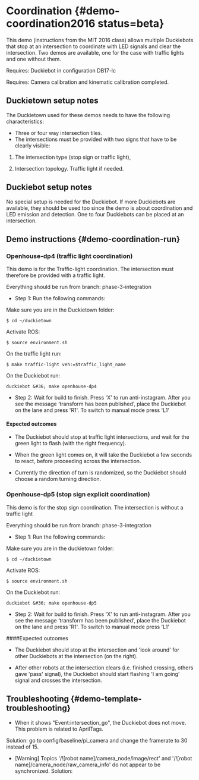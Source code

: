 # Coordination {#demo-coordination2016 status=beta}

This demo (instructions from the MIT 2016 class) allows multiple Duckiebots that stop at an intersection to coordinate with LED signals and clear the intersection. Two demos are available, one for the case with traffic lights and one without them.

<div class='requirements' markdown="1">

Requires: Duckiebot in configuration DB17-lc

Requires: Camera calibration and kinematic calibration completed.

</div>


## Duckietown setup notes

The Duckietown used for these demos needs to have the following characteristics:

* Three or four way intersection tiles.
* The intersections must be provided with two signs that have to be clearly visible:

1) The intersection type (stop sign or traffic light),

2) Intersection topology. Traffic light if needed.


## Duckiebot setup notes

No special setup is needed for the Duckiebot. If more Duckiebots are available, they should be used too since the demo is about coordination and LED emission and detection. One to four Duckiebots can be placed at an intersection.


## Demo instructions {#demo-coordination-run}

### Openhouse-dp4 (traffic light coordination)

This demo is for the Traffic-light coordination. The intersection must therefore be provided with a traffic light.

Everything should be run from branch: phase-3-integration

* Step 1: Run the following commands:

Make sure you are in the Duckietown folder:

    $ cd ~/duckietown

Activate ROS:

    $ source environment.sh

On the traffic light run:

    $ make traffic-light veh:=$traffic_light_name

On the Duckiebot run:

    duckiebot &#36; make openhouse-dp4

* Step 2: Wait for build to finish. Press 'X' to run anti-instagram. After you see the message ‘transform
has been published’, place the Duckiebot on the lane and press 'R1'. To switch to manual mode press 'L1'

#### Expected outcomes

* The Duckiebot should stop at traffic light intersections, and wait for the green light to flash (with the right frequency).

* When the green light comes on, it will take the Duckiebot a few seconds to react, before proceeding across the intersection.

* Currently the direction of turn is randomized, so the Duckiebot should choose a random turning direction.

### Openhouse-dp5 (stop sign explicit coordination)

This demo is for the stop sign coordination. The intersection is without a traffic light

Everything should be run from branch: phase-3-integration

* Step 1: Run the following commands:

Make sure you are in the duckietown folder:

    $ cd ~/duckietown

Activate ROS:

    $ source environment.sh

On the Duckiebot run:

    duckiebot &#36; make openhouse-dp5

* Step 2: Wait for build to finish. Press 'X' to run anti-instagram. After you see the message ‘transform
has been published’, place the Duckiebot on the lane and press 'R1'. To switch to manual mode press 'L1'

####Expected outcomes

* The Duckiebot should stop at the intersection and 'look around' for other Duckiebots at the intersection (on the right).

* After other robots at the intersection clears (i.e. finished crossing, others gave 'pass' signal), the Duckiebot should start flashing 'I am going' signal and crosses the intersection.

## Troubleshooting {#demo-template-troubleshooting}

* When it shows "Event:intersection_go", the Duckiebot does not move. This problem is related to AprilTags.

Solution: go to config/baseline/pi_camera and change the framerate to 30 instead of 15.

* [Warning] Topics '/![robot name]/camera_node/image/rect' and '/![robot name]/camera_node/raw_camera_info' do not appear to be synchronized.
Solution:
